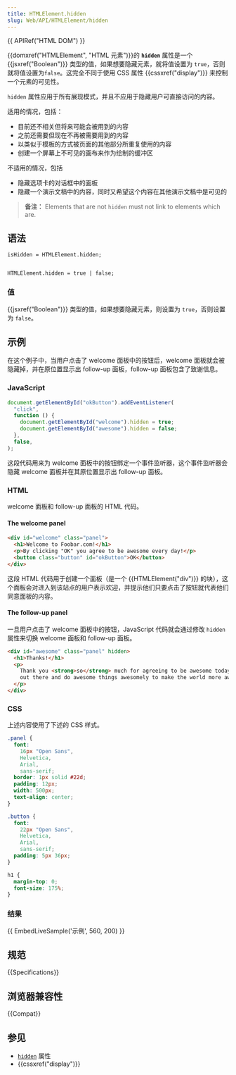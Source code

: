 ```yaml
---
title: HTMLElement.hidden
slug: Web/API/HTMLElement/hidden
---
```


{{ APIRef("HTML DOM") }}

{{domxref("HTMLElement", "HTML 元素")}}的 **`hidden`** 属性是一个 {{jsxref("Boolean")}} 类型的值，如果想要隐藏元素，就将值设置为 `true`，否则就将值设置为`false`。这完全不同于使用 CSS 属性 {{cssxref("display")}} 来控制一个元素的可见性。

`hidden` 属性应用于所有展现模式，并且不应用于隐藏用户可直接访问的内容。

适用的情况，包括：

- 目前还不相关但将来可能会被用到的内容
- 之前还需要但现在不再被需要用到的内容
- 以类似于模板的方式被页面的其他部分所重复使用的内容
- 创建一个屏幕上不可见的画布来作为绘制的缓冲区

不适用的情况，包括

- 隐藏选项卡的对话框中的面板
- 隐藏一个演示文稿中的内容，同时又希望这个内容在其他演示文稿中是可见的

> **备注：** Elements that are not `hidden` must not link to elements which are.

## 语法

```
isHidden = HTMLElement.hidden;


HTMLElement.hidden = true | false;
```

### 值

{{jsxref("Boolean")}} 类型的值，如果想要隐藏元素，则设置为 `true`，否则设置为 `false`。

## 示例

在这个例子中，当用户点击了 welcome 面板中的按钮后，welcome 面板就会被隐藏掉，并在原位置显示出 follow-up 面板，follow-up 面板包含了致谢信息。

### JavaScript

```js
document.getElementById("okButton").addEventListener(
  "click",
  function () {
    document.getElementById("welcome").hidden = true;
    document.getElementById("awesome").hidden = false;
  },
  false,
);
```

这段代码用来为 welcome 面板中的按钮绑定一个事件监听器，这个事件监听器会隐藏 welcome 面板并在其原位置显示出 follow-up 面板。

### HTML

welcome 面板和 follow-up 面板的 HTML 代码。

#### The welcome panel

```html
<div id="welcome" class="panel">
  <h1>Welcome to Foobar.com!</h1>
  <p>By clicking "OK" you agree to be awesome every day!</p>
  <button class="button" id="okButton">OK</button>
</div>
```

这段 HTML 代码用于创建一个面板（是一个 {{HTMLElement("div")}} 的块），这个面板会对进入到该站点的用户表示欢迎，并提示他们只要点击了按钮就代表他们同意面板的内容。

#### The follow-up panel

一旦用户点击了 welcome 面板中的按钮，JavaScript 代码就会通过修改 `hidden` 属性来切换 welcome 面板和 follow-up 面板。

```html
<div id="awesome" class="panel" hidden>
  <h1>Thanks!</h1>
  <p>
    Thank you <strong>so</strong> much for agreeing to be awesome today! Now get
    out there and do awesome things awesomely to make the world more awesome!
  </p>
</div>
```

### CSS

上述内容使用了下述的 CSS 样式。

```css
.panel {
  font:
    16px "Open Sans",
    Helvetica,
    Arial,
    sans-serif;
  border: 1px solid #22d;
  padding: 12px;
  width: 500px;
  text-align: center;
}

.button {
  font:
    22px "Open Sans",
    Helvetica,
    Arial,
    sans-serif;
  padding: 5px 36px;
}

h1 {
  margin-top: 0;
  font-size: 175%;
}
```

### 结果

{{ EmbedLiveSample('示例', 560, 200) }}

## 规范

{{Specifications}}

## 浏览器兼容性

{{Compat}}

## 参见

- [`hidden`](/zh-CN/docs/Web/HTML/Global_attributes#hidden) 属性
- {{cssxref("display")}}
